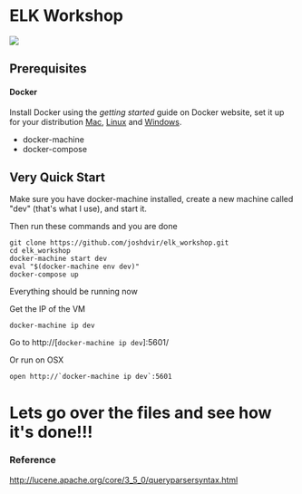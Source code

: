 
# ELK Workshop

![](http://384uqqh5pka2ma24ild282mv.wpengine.netdna-cdn.com/wp-content/uploads/2014/12/ELK1.jpg)

## Prerequisites

#### Docker

Install Docker using the *getting started* guide on Docker website, set it up for your distribution [Mac](https://docs.docker.com/docker-for-mac/), [Linux](https://docs.docker.com/engine/installation/) and [Windows](https://docs.docker.com/docker-for-windows/).

* docker-machine
* docker-compose

## Very Quick Start

Make sure you have docker-machine installed, create a new machine called "dev" (that's what I use), and start it.

Then run these commands and you are done

```
git clone https://github.com/joshdvir/elk_workshop.git
cd elk_workshop
docker-machine start dev
eval "$(docker-machine env dev)"
docker-compose up
```

Everything should be running now

Get the IP of the VM

```
docker-machine ip dev
```

Go to http://[```docker-machine ip dev```]:5601/

Or run on OSX

```
open http://`docker-machine ip dev`:5601
```


# Lets go over the files and see how it's done!!!


### Reference

http://lucene.apache.org/core/3_5_0/queryparsersyntax.html
